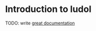 # Introduction to ludol

TODO: write [great documentation](http://jacobian.org/writing/what-to-write/)
